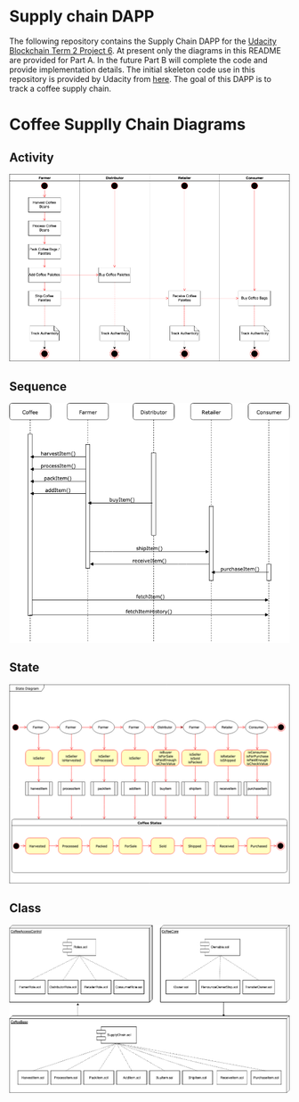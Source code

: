 # Supply chain DAPP

The following repository contains the Supply Chain DAPP for the
[Udacity Blockchain Term 2 Project 6](https://www.udacity.com/course/blockchain-developer-nanodegree--nd1309).
At present only the diagrams in this README are provided for Part A.
In the future Part B will complete the code and provide implementation details.
The initial skeleton code use in this repository is provided by Udacity from
[here](https://github.com/udacity/nd1309-Project-6b-Example-Template).
The goal of this DAPP is to track a coffee supply chain.

# Coffee Supplly Chain Diagrams

## Activity

![](images/CoffeeActivity.png)

## Sequence

![](images/CoffeeSequence.png)

## State

![](images/CoffeeState.png)

## Class

![](images/CoffeeClass.png)
